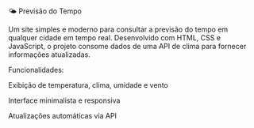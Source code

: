 🌤️ Previsão do Tempo

Um site simples e moderno para consultar a previsão do tempo em qualquer cidade em tempo real. Desenvolvido com HTML, CSS e JavaScript, o projeto consome dados de uma API de clima para fornecer informações atualizadas.

Funcionalidades:

Exibição de temperatura, clima, umidade e vento

Interface minimalista e responsiva

Atualizações automáticas via API

